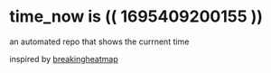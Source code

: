 # time_now is (( 1695409200155 ))

an automated repo that shows the currnent time

inspired by [breakingheatmap](https://github.com/breakingheatmap/breakingheatmap)